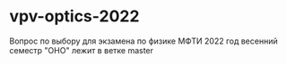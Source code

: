 # vpv-optics-2022
Вопрос по выбору для экзамена по физике МФТИ 2022 год весенний семестр
"ОНО" лежит в ветке master
